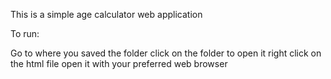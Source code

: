 This is a simple age calculator web application

To run:

Go to where you saved the folder
click on the folder to open it
right click on the html file
open it with your preferred web browser
